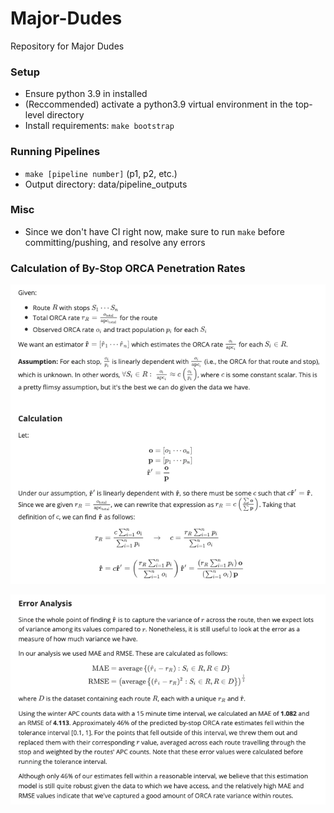 # Major-Dudes
Repository for Major Dudes

### Setup
* Ensure python 3.9 in installed
* (Reccommended) activate a python3.9 virtual environment in the top-level directory
* Install requirements: `make bootstrap`

### Running Pipelines
* `make [pipeline number]` (p1, p2, etc.)
* Output directory: data/pipeline_outputs

### Misc
* Since we don't have CI right now, make sure to run `make` before committing/pushing, and resolve any errors

### Calculation of By-Stop ORCA Penetration Rates

![rates-1](img/rates-1.png)

![rates-2](img/rates-2.png)